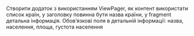Створити додаток з використанням ViewPager, як контент використати список країн, у заголовку повинна бути назва країни, у fragment детальна інформація. Обов’язкові поля в детальній інформації: назва, населення, площа, густота населення